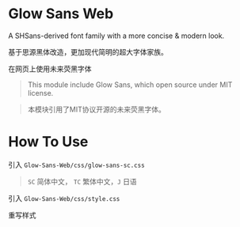 # Glow Sans Web

A SHSans-derived font family with a more concise & modern look.

基于思源黑体改造，更加现代简明的超大字体家族。

在网页上使用未来荧黑字体

> This module include Glow Sans, which open source under MIT license. 

> 本模块引用了MIT协议开源的未来荧黑字体。

# How To Use

引入 `Glow-Sans-Web/css/glow-sans-sc.css`

> `SC` 简体中文， `TC` 繁体中文，`J` 日语

引入 `Glow-Sans-Web/css/style.css`

重写样式